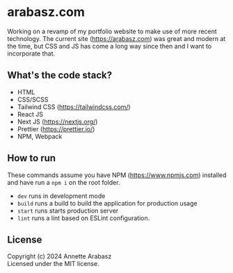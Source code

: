 # arabasz.com

Working on a revamp of my portfolio website to make use of more recent technology. The current site (https://arabasz.com) was great and modern at the time, but CSS and JS has come a long way since then and I want to incorporate that.

## What's the code stack?
* HTML
* CSS/SCSS
* Tailwind CSS (https://tailwindcss.com/)
* React JS
* Next JS (https://nextjs.org/)
* Prettier (https://prettier.io/)
* NPM, Webpack

## How to run
These commands assume you have NPM (https://www.npmjs.com) installed and have run a `npm i` on the root folder.
* `dev` runs in development mode
* `build` runs a build to build the application for production usage
* `start` runs starts  production server
* `lint` runs a lint based on ESLint configuration.

## License
Copyright (c) 2024 Annette Arabasz  
Licensed under the MIT license.
